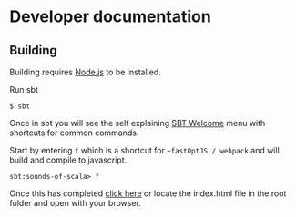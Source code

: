 # Developer documentation


## Building


Building requires [Node.js](https://nodejs.org/en/) to be installed. 

Run sbt

    $ sbt

Once in sbt you will see the self explaining [SBT Welcome](https://github.com/reibitto/sbt-welcome) menu with shortcuts for common commands. 

Start by entering ```f``` which is a shortcut for ```~fastOptJS / webpack``` and will build and compile to javascript.

    sbt:sounds-of-scala> f

Once this has completed [click here](http://localhost:63342/sounds-of-scala/index.html?_ijt=3t0bdj8qmmfh26b84rp3remja&_ij_reload=RELOAD_ON_SAVE) or locate the index.html file in the root folder and open with your browser.





